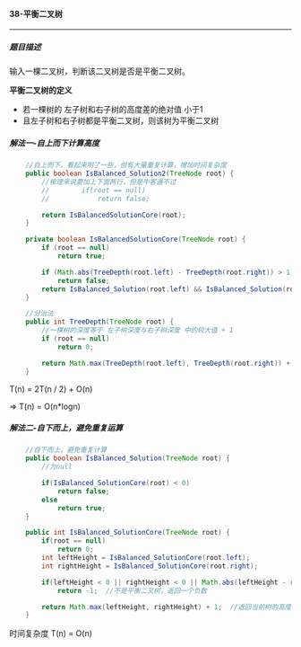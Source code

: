 #### 38-平衡二叉树

***



##### 题目描述

输入一棵二叉树，判断该二叉树是否是平衡二叉树。



**平衡二叉树的定义**

* 若一棵树的 左子树和右子树的高度差的绝对值 小于1
* 且左子树和右子树都是平衡二叉树，则该树为平衡二叉树



##### 解法一-自上而下计算高度

```java
	//自上而下，看起来明了一些，但有大量重复计算，增加时间复杂度
    public boolean IsBalanced_Solution2(TreeNode root) {
        //按理来说要加上下面两行，但是牛客通不过
        //        if(root == null)
        //            return false;

        return IsBalancedSolutionCore(root);
    }

    private boolean IsBalancedSolutionCore(TreeNode root) {
        if (root == null)
            return true;

        if (Math.abs(TreeDepth(root.left) - TreeDepth(root.right)) > 1)
            return false;
        return IsBalanced_Solution(root.left) && IsBalanced_Solution(root.right);
    }

    //分治法
    public int TreeDepth(TreeNode root) {
        //一棵树的深度等于 左子树深度与右子树深度 中的较大值 + 1
        if (root == null)
            return 0;

        return Math.max(TreeDepth(root.left), TreeDepth(root.right)) + 1;
    }
```

T(n) = 2T(n / 2) + O(n)

=> T(n) = O(n*logn)



##### 解法二-自下而上，避免重复运算

```java
    //自下而上，避免重复计算
    public boolean IsBalanced_Solution(TreeNode root) {
        //为null

        if(IsBalanced_SolutionCore(root) < 0)
            return false;
        else
            return true;
    }

    public int IsBalanced_SolutionCore(TreeNode root) {
        if(root == null)
            return 0;
        int leftHeight = IsBalanced_SolutionCore(root.left);
        int rightHeight = IsBalanced_SolutionCore(root.right);

        if(leftHeight < 0 || rightHeight < 0 || Math.abs(leftHeight - rightHeight) > 1)
            return -1;  //不是平衡二叉树，返回一个负数

        return Math.max(leftHeight, rightHeight) + 1;  //返回当前树的高度
    }
```

时间复杂度 T(n) = O(n)